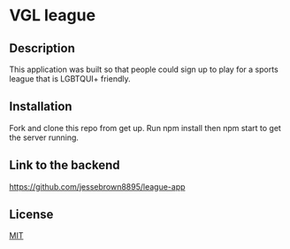 # VGL league 

## Description 

This application was built so that people could sign up to play for a 
sports league that is LGBTQUI+ friendly. 

## Installation 

Fork and clone this repo from get up. Run npm install then npm start 
to get the server running.

## Link to the backend

https://github.com/jessebrown8895/league-app

## License

[MIT](https://choosealicense.com/licenses/mit/)

